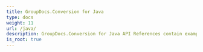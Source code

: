 ```yaml
---
title: GroupDocs.Conversion for Java
type: docs
weight: 11
url: /java/
description: GroupDocs.Conversion for Java API References contain examples, code snippets, and API documentation. It provides packages, classes, interfaces, and other API details.
is_root: true
---
```


